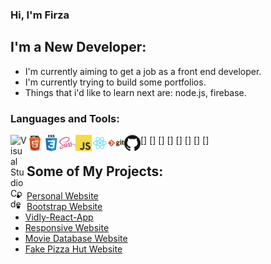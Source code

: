 ### Hi, I'm Firza

## I'm a New Developer:

- I'm currently aiming to get a job as a front end developer.
- I'm currently trying to build some portfolios.
- Things that i'd like to learn next are: node.js, firebase.

### Languages and Tools:

[<img align="left" alt="Visual Studio Code" width="26px" src="./img/vscode.ico" />]
[<img align="left" alt="html5" width="26px" src="./img/HTML5logo.png" />]
[<img align="left" alt="CSS3" width="26px" src="https://raw.githubusercontent.com/github/explore/80688e429a7d4ef2fca1e82350fe8e3517d3494d/topics/css/css.png" />]
[<img align="left" alt="sass" width="26px" src="https://raw.githubusercontent.com/github/explore/80688e429a7d4ef2fca1e82350fe8e3517d3494d/topics/sass/sass.png" />]
[<img align="left" alt="JavaScript" width="26px" src="https://raw.githubusercontent.com/github/explore/80688e429a7d4ef2fca1e82350fe8e3517d3494d/topics/javascript/javascript.png" />]
[<img align="left" alt="react" width="26px" src="https://raw.githubusercontent.com/github/explore/80688e429a7d4ef2fca1e82350fe8e3517d3494d/topics/react/react.png" />]
[<img align="left" alt="git" width="26px" src="https://raw.githubusercontent.com/github/explore/80688e429a7d4ef2fca1e82350fe8e3517d3494d/topics/git/git.png" />]
[<img align="left" alt="github" width="26px" src="https://raw.githubusercontent.com/github/explore/78df643247d429f6cc873026c0622819ad797942/topics/github/github.png" />]

## Some of My Projects:

- [Personal Website]
- [Bootstrap Website]
- [Vidly-React-App]
- [Responsive Website]
- [Movie Database Website]
- [Fake Pizza Hut Website]

[personal website]: https://firzatullahd.github.io
[bootstrap website]: https://firzatullahd.github.io/bootstrap
[vidly-react-app]: https://firzatullahd-vidly.herokuapp.com/
[responsive website]: https://firzatullahd.github.io/responsive-web
[movie database website]: https://firzatullahd.github.io/implement-moviedb-api
[fake pizza hut website]: https://firzatullahd.github.io/wpu-hut
